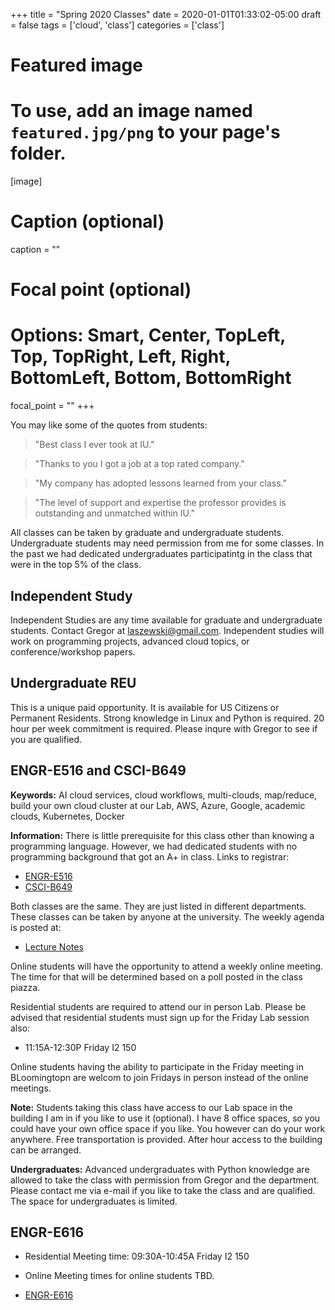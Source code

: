 +++
title = "Spring 2020 Classes"
date = 2020-01-01T01:33:02-05:00
draft = false
tags = ['cloud', 'class']
categories = ['class']

# Featured image
# To use, add an image named `featured.jpg/png` to your page's folder. 
[image]
  # Caption (optional)
  caption = ""

  # Focal point (optional)
  # Options: Smart, Center, TopLeft, Top, TopRight, Left, Right, BottomLeft, Bottom, BottomRight
  focal_point = ""
+++


You may like some of the quotes from students: 

> "Best class I ever took at IU."

> "Thanks to you I got a job at a top rated company."

> "My company has adopted lessons learned from your class."

> "The level of support and expertise the professor provides is outstanding and unmatched within IU."

All classes can be taken by graduate and undergraduate students.
Undergraduate students may need permission from me for some classes. In
the past we had dedicated undergraduates participatintg in the class
that were in the top 5% of the class.

## Independent Study

Independent Studies are any time available for graduate and
undergraduate students.  Contact Gregor at <laszewski@gmail.com>.
Independent studies will work on programming projects, advanced cloud
topics, or conference/workshop papers.

## Undergraduate REU

This is a unique paid opportunity. It is available for US Citizens or
Permanent Residents. Strong knowledge in Linux and Python is required.
20 hour per week commitment is required. Please inqure with Gregor to
see if you are qualified.

## ENGR-E516 and CSCI-B649

**Keywords:** AI cloud services, cloud workflows, multi-clouds,
map/reduce, build your own cloud cluster at our Lab, AWS, Azure,
Google, academic clouds, Kubernetes, Docker

**Information:** There is little prerequisite for this class other than
knowing a programming language. However, we had dedicated students with no
programming background that got an A+ in class. Links to registrar:

* [ENGR-E516](https://utilities.registrar.indiana.edu/course-browser/prl/soc4202fac/ENGR/ENGR-E516.shtml)
* [CSCI-B649](https://utilities.registrar.indiana.edu/course-browser/prl/soc4202fac/CSCI/CSCI-B649.shtml)

Both classes are the same. They are just listed in different
departments. These classes can be taken by anyone at the university. The
weekly agenda is posted at:

* [Lecture Notes](https://laszewski.github.io/book/e516/)

Online students will have the opportunity to attend a weekly online
meeting. The time for that will be determined based on a poll posted in the class
piazza.

Residential students are required to attend our in person Lab. Please be
advised that residential students must sign up for the Friday Lab
session also:
 
* 11:15A-12:30P  Friday      I2 150  
 
Online students having the ability to participate in the Friday meeting
in BLoomingtopn are welcom to join Fridays in person instead of the
online meetings.

 
**Note:** Students taking this class have access to our Lab space in the
building I am in if you like to use it (optional). I have 8 office
spaces, so you could have your own office space if you like. You
however can do your work anywhere. Free transportation is provided.
After hour access to the building can be arranged.

**Undergraduates:** Advanced undergraduates with Python knowledge are
allowed to take the class with permission from Gregor and the
department. Please contact me via e-mail if you like to take the class
and are qualified. The space for undergraduates is limited.

## ENGR-E616

* Residential Meeting time: 09:30A-10:45A   Friday   I2 150 
* Online Meeting times for online students TBD.

* [ENGR-E616](https://utilities.registrar.indiana.edu/course-browser/prl/soc4202fac/ENGR/ENGR-E616.shtml)

